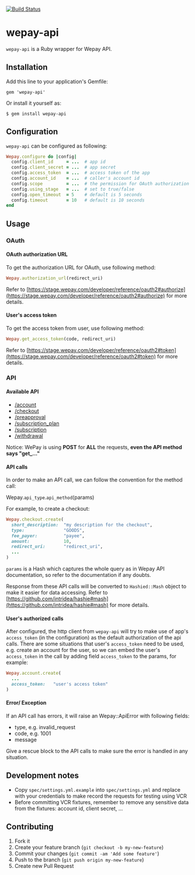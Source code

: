 [![Build Status](https://travis-ci.org/B-Sides/wepay-api.png?branch=master)](https://travis-ci.org/B-Sides/wepay-api)

# wepay-api

`wepay-api` is a Ruby wrapper for Wepay API.

## Installation

Add this line to your application's Gemfile:

    gem 'wepay-api'

Or install it yourself as:

    $ gem install wepay-api

## Configuration
`wepay-api` can be configured as following:

```ruby
Wepay.configure do |config|
  config.client_id     = ...  # app id                                  (compulsory)
  config.client_secret = ...  # app secret                              (compulsory)
  config.access_token  = ...  # access token of the app                 (compulsory)
  config.account_id    = ...  # caller's account id                     (compulsory)
  config.scope         = ...  # the permission for OAuth authorization  (compulsory)
  config.using_stage   = ...  # set to true/false                       (compulsory)
  config.open_timeout  = 5    # default is 5 seconds                    (optional)
  config.timeout       = 10   # default is 10 seconds                   (optional)
end
```

## Usage

### OAuth
#### OAuth authorization URL
To get the authorization URL for OAuth, use following method:

```ruby
Wepay.authorization_url(redirect_uri)
```

Refer to [https://stage.wepay.com/developer/reference/oauth2#authorize](https://stage.wepay.com/developer/reference/oauth2#authorize) for more details.

#### User's access token
To get the access token from user, use following method:

```ruby
Wepay.get_access_token(code, redirect_uri)
```

Refer to [https://stage.wepay.com/developer/reference/oauth2#token](https://stage.wepay.com/developer/reference/oauth2#token) for more details.

### API
#### Available API
  - [/account](lib/wepay/api/account.rb)
  - [/checkout](lib/wepay/api/checkout.rb)
  - [/preapproval](lib/wepay/api/preapproval.rb)
  - [/subscription_plan](lib/wepay/api/subscription_plan.rb)
  - [/subscription](lib/wepay/api/subscription.rb)
  - [/withdrawal](lib/wepay/api/withdrawal.rb)

Notice: WePay is using **POST** for **ALL** the requests, **even the API method says "get_..."**

#### API calls
In order to make an API call, we can follow the convention for the method call:

Wepay.`api_type`.`api_method`(params)

For example, to create a checkout:

```ruby
Wepay.checkout.create(
  short_description:  "my description for the checkout",
  type:               "GOODS",
  fee_payer:          "payee",
  amount:	          10,
  redirect_uri:       "redirect_uri",
  ...
)
```

`params` is a Hash which captures the whole query as in Wepay API documentation, so refer to the documentation if any doubts.

Response from these API calls will be converted to `Hashied::Mash` object to make it easier for data accessing.
Refer to [https://github.com/intridea/hashie#mash](https://github.com/intridea/hashie#mash) for more details.

#### User's authorized calls
After configured, the http client from `wepay-api` will try to make use of app's `access_token` (in the configuration) as the default authorization of the api calls.
There are some situations that user's `access_token` need to be used, e.g. create an account for the user, so we can embed the user's `access_token`
in the call by adding field `access_token` to the params, for example:

```ruby
Wepay.account.create(
  ...
  access_token:   "user's access token"
)
```

#### Error/ Exception
If an API call has errors, it will raise an Wepay::ApiError with following fields:
  - type,     e.g. invalid_request
  - code,     e.g. 1001
  - message

Give a rescue block to the API calls to make sure the error is handled in any situation.

## Development notes
  - Copy `spec/settings.yml.example` into `spec/settings.yml` and replace with your credentials to make record the requests for testing using VCR
  - Before committing VCR fixtures, remember to remove any sensitive data from the fixtures: account id, client secret, ...

## Contributing

1. Fork it
2. Create your feature branch (`git checkout -b my-new-feature`)
3. Commit your changes (`git commit -am 'Add some feature'`)
4. Push to the branch (`git push origin my-new-feature`)
5. Create new Pull Request
